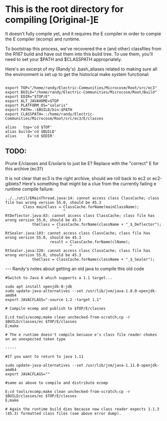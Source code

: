 # This is the root directory for compiling [Original-]E

It doesn't fully compile yet, and it requires the E compiler in order to compie the E compiler (ecomp) and runtime.

To bootstrap this process, we've recovered the e (and other) classfiles from the R167 build and have out them into this build tree. To use them, you'll need to set your $PATH and $CLASSPATH appropriately.

Here's an excerpt of my (Randy's) .bash_aliases related to making sure all the environment is set up to get the historical make system functional:

```

export TOP="/home/randy/Electric-Communities/Microcosm/Root/src/ec3"
export BUILD="/home/randy/Electric-Communities/Microcosm/Root/Build"
export EDIR="$TOP/E"
export ALT_JAVAHOME=$TOP
export PLATFORM_OS="solaris"
export PATH=.:$BUILD/bin:$PATH
export CLASSPATH=.:/home/randy/Electric-Communities/Microcosm/Root/src/ec3/E/classes

alias   top='cd $TOP'
alias build='cd $BUILD'
alias     E='cd $EDIR'
```

## TODO:
Prune E/classes and E/solaris to just be E? Replace with the "correct" E for this archive (ec3?)

It is not clear that ec3 is the right archive, should we roll back to ec2 or ec2-giblets? Here's something that might be a clue from the currently failing e runtime compile failure:

```ecomp [...]
../../util/EMainThread.java:14: cannot access class ClassCache; class file has wrong version 55.0, should be 45.3
        Class mainClass = ClassCache.forName(mainClassName);
                          ^
RtDeflector.java:83: cannot access class ClassCache; class file has wrong version 55.0, should be 45.3
            theClass = ClassCache.forName(className + "_$_Deflector");
                       ^
RtSealer.java:103: cannot access class ClassCache; class file has wrong version 55.0, should be 45.3
                    result = ClassCache.forName(clName);
                             ^
RtSealer.java:320: cannot access class ClassCache; class file has wrong version 55.0, should be 45.3
            theClass = ClassCache.forName(className + "_$_Sealer");
```

--- Randy's notes about getting an old java to compile this old code

```
#Switch to Java 8 which supports a 1.1 target...

sudo apt install openjdk-8-jdk
sudo update-java-alternatives --set /usr/lib/jvm/java-1.8.0-openjdk-amd64
export JAVACFLAGS="-source 1.2 -target 1.1"

# Compile ecomp and publish to $TOP/E/classes

E;cd tools/ecomp;make clean unchecked-from-scratch;cp -r $BUILD/classes/ec $TOP/E/classes
E;make

# The e runtime doesn't compile becuase e's class file reader chokes on an unexpected token type

-----

#If you want to return to java 1.11

sudo update-java-alternatives --set /usr/lib/jvm/java-1.11.0-openjdk-amd64
export JAVACFLAGS=""

#same as above to compile and distribute ecomp

E;cd tools/ecomp;make clean unchecked-from-scratch;cp -r $BUILD/classes/ec $TOP/E/classes
E;make

# Again the runtime build dies because now class reader expects 1.1.3 (45.3) formatted class files (see above error dump).
```